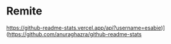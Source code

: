 # Remite
https://github-readme-stats.vercel.app/api?username=esabie)](https://github.com/anuraghazra/github-readme-stats
